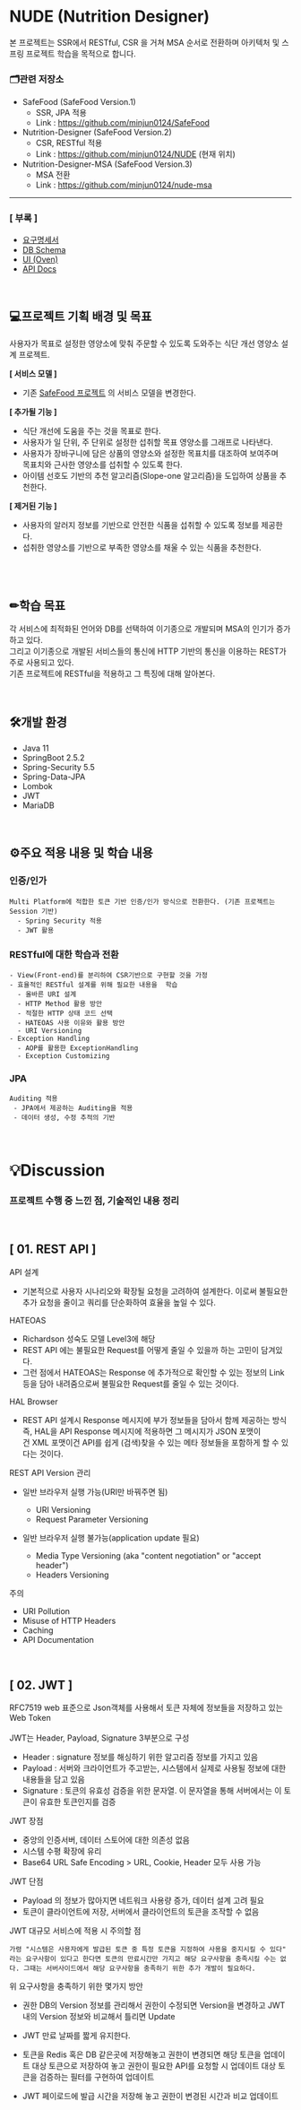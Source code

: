 # NUDE (Nutrition Designer)

본 프로젝트는 SSR에서 RESTful, CSR 을 거쳐 MSA 순서로 전환하며 아키텍처 및 스프링 프로젝트 학습을 목적으로 합니다.

<h3>🗂관련 저장소</h3>

- SafeFood (SafeFood Version.1)
	- SSR, JPA 적용
    - Link : https://github.com/minjun0124/SafeFood
- Nutrition-Designer (SafeFood Version.2)
	- CSR, RESTful 적용
    - Link : https://github.com/minjun0124/NUDE (현재 위치)
- Nutrition-Designer-MSA (SafeFood Version.3)
	- MSA 전환
    - Link : https://github.com/minjun0124/nude-msa
___

<h3>[ 부록 ]</h3>

- [요구명세서](./readme_ref/ReqSpecification.md)
- [DB Schema](./readme_ref/NUDE-ERD.png)
- [UI (Oven)](./readme_ref/UI_Oven.pdf)
- [API Docs](./API-Docs.md)

<br>

💻프로젝트 기획 배경 및 목표
---
사용자가 목표로 설정한 영양소에 맞춰 주문할 수 있도록 도와주는 식단 개선 영양소 설계 프로젝트.

**[ 서비스 모델 ]**

- 기존 [SafeFood 프로젝트](https://github.com/minjun0124/SafeFood) 의 서비스 모델을 변경한다.

**[ 추가될 기능 ]**
- 식단 개선에 도움을 주는 것을 목표로 한다.
- 사용자가 일 단위, 주 단위로 설정한 섭취할 목표 영양소를 그래프로 나타낸다.
- 사용자가 장바구니에 담은 상품의 영양소와 설정한 목표치를 대조하여 보여주며</br>
    목표치와 근사한 영양소를 섭취할 수 있도록 한다.
- 아이템 선호도 기반의 추천 알고리즘(Slope-one 알고리즘)을 도입하여 상품을 추천한다.

**[ 제거된 기능 ]**

- 사용자의 알러지 정보를 기반으로 안전한 식품을 섭취할 수 있도록 정보를 제공한다.
- 섭취한 영양소를 기반으로 부족한 영양소를 채울 수 있는 식품을 추천한다.

<br>
<br>

✏학습 목표
---
각 서비스에 최적화된 언어와 DB를 선택하여 이기종으로 개발되며 MSA의 인기가 증가하고 있다.</br>
그리고 이기종으로 개발된 서비스들의 통신에 HTTP 기반의 통신을 이용하는 REST가 주로 사용되고 있다.</br>
기존 프로젝트에 RESTful을 적용하고 그 특징에 대해 알아본다.</br>

<br>

🛠개발 환경
---
- Java 11
- SpringBoot 2.5.2
- Spring-Security 5.5
- Spring-Data-JPA
- Lombok
- JWT
- MariaDB

<br>

⚙주요 적용 내용 및 학습 내용
---

<h3>인증/인가</h3>

```
Multi Platform에 적합한 토큰 기반 인증/인가 방식으로 전환한다. (기존 프로젝트는 Session 기반)
  - Spring Security 적용
  - JWT 활용
```


<h3>RESTful에 대한 학습과 전환</h3>

```
- View(Front-end)를 분리하여 CSR기반으로 구현할 것을 가정
- 효율적인 RESTful 설계를 위해 필요한 내용을  학습
  - 올바른 URI 설계
  - HTTP Method 활용 방안
  - 적절한 HTTP 상태 코드 선택
  - HATEOAS 사용 이유와 활용 방안
  - URI Versioning
- Exception Handling
  - AOP를 활용한 ExceptionHandling
  - Exception Customizing
```

<h3>JPA</h3>

```
Auditing 적용
 - JPA에서 제공하는 Auditing을 적용
 - 데이터 생성, 수정 추적의 기반
```

<br>

# 💡Discussion

<h3>프로젝트 수행 중 느낀 점, 기술적인 내용 정리</h3>
<br>

[ 01. REST API ]
---

API 설계
- 기본적으로 사용자 시나리오와 확장될 요청을 고려하여 설계한다. 이로써 불필요한 추가 요청을 줄이고 쿼리를 단순화하여 효율을 높일 수 있다.

HATEOAS
- Richardson 성숙도 모델 Level3에 해당
- REST API 에는 불필요한 Request를 어떻게 줄일 수 있을까 하는 고민이 담겨있다.
- 그런 점에서 HATEOAS는 Response 에 추가적으로 확인할 수 있는 정보의 Link 등을 담아
    내려줌으로써 불필요한 Request를 줄일 수 있는 것이다.

HAL Browser
- REST API 설계시 Response 메시지에 부가 정보들을 담아서 함께 제공하는 방식
    즉, HAL을 API Response 메시지에 적용하면 그 메시지가 JSON 포맷이건 XML 포맷이건
    API를 쉽게 (검색)찾을 수 있는 메타 정보들을 포함하게 할 수 있다는 것이다.

REST API Version 관리
- 일반 브라우저 실행 가능(URI만 바꿔주면 됨)
    - URI Versioning
    - Request Parameter Versioning

- 일반 브라우저 실행 불가능(application update 필요)
    - Media Type Versioning (aka "content negotiation" or "accept header")
    - Headers Versioning

주의
- URI Pollution
- Misuse of HTTP Headers
- Caching
- API Documentation

<br>

[ 02. JWT ]
---
RFC7519 web 표준으로 Json객체를 사용해서 토큰 자체에 정보들을 저장하고 있는 Web Token<br>
<br>
JWT는 Header, Payload, Signature 3부분으로 구성
- Header : signature 정보를 해싱하기 위한 알고리즘 정보를 가지고 있음
- Payload : 서버와 크라이언트가 주고받는, 시스템에서 실제로 사용될 정보에 대한
    내용들을 담고 있음
- Signature : 토큰의 유효성 검증을 위한 문자열. 이 문자열을 통해 서버에서는 이 토큰이 유효한 토큰인지를 검증

JWT 장점
- 중앙의 인증서버, 데이터 스토어에 대한 의존성 없음
- 시스템 수평 확장에 유리
- Base64 URL Safe Encoding > URL, Cookie, Header 모두 사용 가능

JWT 단점
- Payload 의 정보가 많아지면 네트워크 사용량 증가, 데이터 설계 고려 필요
- 토큰이 클라이언트에 저장, 서버에서 클라이언트의 토큰을 조작할 수 없음

JWT 대규모 서비스에 적용 시 주의할 점

    가령 "시스템은 사용자에게 발급된 토큰 중 특정 토큰을 지정하여 사용을 중지시킬 수 있다" 라는 요구사항이 있다고 한다면 토큰의 만료시간만 가지고 해당 요구사항을 충족시킬 수는 없다. 그때는 서버사이드에서 해당 요구사항을 충족하기 위한 추가 개발이 필요하다.
      
위 요구사항을 충족하기 위한 몇가지 방안

- 권한 DB의 Version 정보를 관리해서 권한이 수정되면 Version을 변경하고 JWT 내의 Version 정보와 비교해서 틀리면 Update
	  
- JWT 만료 날짜를 짧게 유지한다.
	  
- 토큰을 Redis 혹은 DB 같은곳에 저장해놓고 권한이 변경되면 해당 토큰을 업데이트 대상 토큰으로 저장하여 놓고 권한이 필요한 API를 요청할 시 업데이트 대상 토큰을 검증하는 필터를 구현하여 업데이트
	  
- JWT 페이로드에 발급 시간을 저장해 놓고 권한이 변경된 시간과 비교 업데이트 

